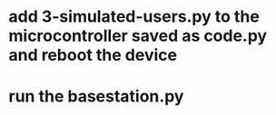 # add 3-simulated-users.py to the microcontroller saved as code.py and reboot the device
# run the basestation.py
